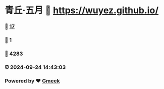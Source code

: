 # 青丘·五月 :link: https://wuyez.github.io/ 
### :page_facing_up: [17](https://wuyez.github.io//tag.html) 
### :speech_balloon: 1 
### :hibiscus: 4283 
### :alarm_clock: 2024-09-24 14:43:03 
### Powered by :heart: [Gmeek](https://github.com/Meekdai/Gmeek)
